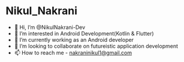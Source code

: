 # Nikul_Nakrani

- 👋 Hi, I’m @NikulNakrani-Dev
- 👀 I’m interested in Android Development(Kotlin & Flutter)
- 🌱 I’m currently working as an Android developer
- 💞️ I’m looking to collaborate on futureistic application development
- 📫 How to reach me - nakraninikul1@gmail.com
